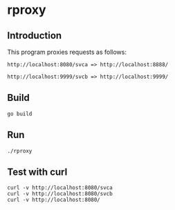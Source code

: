 # rproxy

## Introduction

This program proxies requests as follows:

```
http://localhost:8080/svca => http://localhost:8888/

http://localhost:9999/svcb => http://localhost:9999/
```

## Build

```
go build
```

## Run

```
./rproxy
```

## Test with curl

```
curl -v http://localhost:8080/svca
curl -v http://localhost:8080/svcb
curl -v http://localhost:8080/
```
